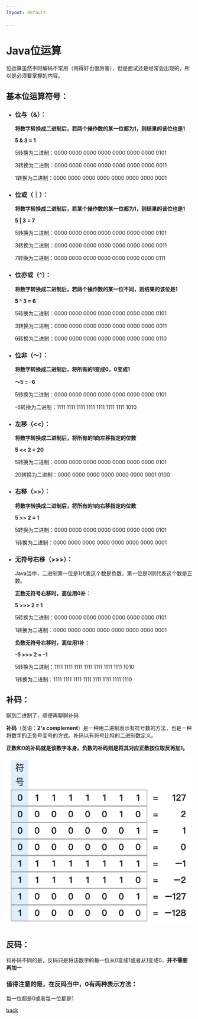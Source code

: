 ```yaml
---
layout: default

---
```


# Java位运算

位运算虽然平时编码不常用（用得好也很厉害），但是面试还是经常会出现的，所以是必须要掌握的内容。

## 基本位运算符号：

- ### 位与（&）：

  **将数字转换成二进制后，若两个操作数的某一位都为1，则结果的该位也是1**

  **5 & 3 = 1**

  5转换为二进制：0000 0000 0000 0000 0000 0000 0000 0101

  3转换为二进制：0000 0000 0000 0000 0000 0000 0000 0011

  1转换为二进制：0000 0000 0000 0000 0000 0000 0000 0001

- ### 位或（｜）：

  **将数字转换成二进制后，若某个操作数的某一位都为1，则结果的该位也是1**

  **5 \| 3 = 7**

  5转换为二进制：0000 0000 0000 0000 0000 0000 0000 0101

  3转换为二进制：0000 0000 0000 0000 0000 0000 0000 0011

  7转换为二进制：0000 0000 0000 0000 0000 0000 0000 0111

- ### 位亦或（^）：

  **将数字转换成二进制后，若两个操作数的某一位不同，则结果的该位是1**

  **5 ^ 3 = 6**

  5转换为二进制：0000 0000 0000 0000 0000 0000 0000 0101

  3转换为二进制：0000 0000 0000 0000 0000 0000 0000 0011

  6转换为二进制：0000 0000 0000 0000 0000 0000 0000 0110

- ### 位非（～）：

  **将数字转换成二进制后，将所有的1变成0，0变成1**

  **～5 = -6**

  5转换为二进制：0000 0000 0000 0000 0000 0000 0000 0101

  -6转换为二进制：1111 1111 1111 1111 1111 1111 1111 1010

- ### 左移（\<\<）：

  **将数字转换成二进制后，将所有的1向左移指定的位数**

  **5 \<\< 2 = 20**

  5转换为二进制：0000 0000 0000 0000 0000 0000 0000 0101

  20转换为二进制：0000 0000 0000 0000 0000 0000 0001 0100

- ### 右移（\>\>）：

  **将数字转换成二进制后，将所有的1向右移指定的位数**

  **5 \>\> 2 = 1**

  5转换为二进制：0000 0000 0000 0000 0000 0000 0000 0101

  1转换为二进制：0000 0000 0000 0000 0000 0000 0000 0001

- ### 无符号右移（\>\>\>）：

  Java当中，二进制第一位是1代表这个数是负数，第一位是0则代表这个数是正数。

  **正数无符号右移时，高位用0补：**

  **5 \>\>\> 2 = 1**

  5转换为二进制：0000 0000 0000 0000 0000 0000 0000 0101

  1转换为二进制：0000 0000 0000 0000 0000 0000 0000 0001

  **负数无符号右移时，高位用1补：**

  **-5 \>\>\> 2 = -1**

  5转换为二进制：1111 1111 1111 1111 1111 1111 1111 1010

  1转换为二进制：1111 1111 1111 1111 1111 1111 1111 1110

## 补码：

聊到二进制了，顺便再聊聊补码

**补码**（英语：**2's complement**）是一种用二进制表示有符号数的方法，也是一种将数字的正负号变号的方式。补码以有符号比特的二进制数定义。

**正数和0的补码就是该数字本身。负数的补码则是将其对应正数按位取反再加1。**

![image-20210712135803989](../resource/img/补码.png)

## 反码：

和补码不同的是，反码只是将该数字的每一位从0变成1或者从1变成0，**并不需要再加一**

### 值得注意的是，在反码当中，0有两种表示方法：

每一位都是0或者每一位都是1

[back](../)

